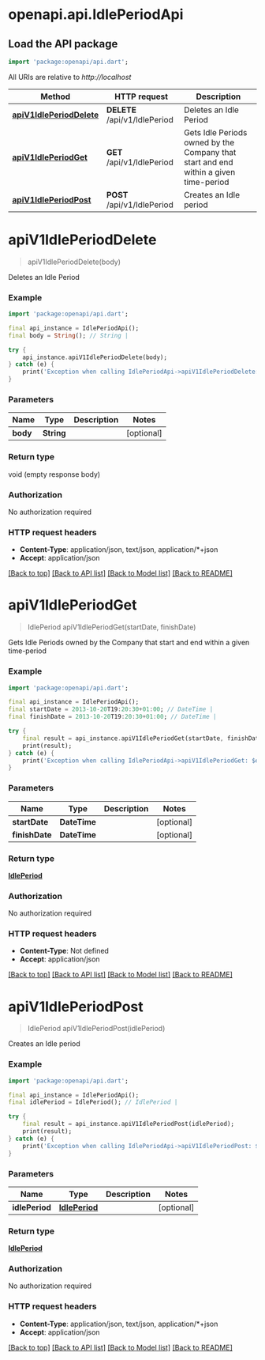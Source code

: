 # openapi.api.IdlePeriodApi

## Load the API package
```dart
import 'package:openapi/api.dart';
```

All URIs are relative to *http://localhost*

Method | HTTP request | Description
------------- | ------------- | -------------
[**apiV1IdlePeriodDelete**](IdlePeriodApi.md#apiv1idleperioddelete) | **DELETE** /api/v1/IdlePeriod | Deletes an Idle Period
[**apiV1IdlePeriodGet**](IdlePeriodApi.md#apiv1idleperiodget) | **GET** /api/v1/IdlePeriod | Gets Idle Periods owned by the Company that start and end within a given time-period
[**apiV1IdlePeriodPost**](IdlePeriodApi.md#apiv1idleperiodpost) | **POST** /api/v1/IdlePeriod | Creates an Idle period


# **apiV1IdlePeriodDelete**
> apiV1IdlePeriodDelete(body)

Deletes an Idle Period

### Example
```dart
import 'package:openapi/api.dart';

final api_instance = IdlePeriodApi();
final body = String(); // String | 

try {
    api_instance.apiV1IdlePeriodDelete(body);
} catch (e) {
    print('Exception when calling IdlePeriodApi->apiV1IdlePeriodDelete: $e\n');
}
```

### Parameters

Name | Type | Description  | Notes
------------- | ------------- | ------------- | -------------
 **body** | **String**|  | [optional] 

### Return type

void (empty response body)

### Authorization

No authorization required

### HTTP request headers

 - **Content-Type**: application/json, text/json, application/*+json
 - **Accept**: application/json

[[Back to top]](#) [[Back to API list]](../README.md#documentation-for-api-endpoints) [[Back to Model list]](../README.md#documentation-for-models) [[Back to README]](../README.md)

# **apiV1IdlePeriodGet**
> IdlePeriod apiV1IdlePeriodGet(startDate, finishDate)

Gets Idle Periods owned by the Company that start and end within a given time-period

### Example
```dart
import 'package:openapi/api.dart';

final api_instance = IdlePeriodApi();
final startDate = 2013-10-20T19:20:30+01:00; // DateTime | 
final finishDate = 2013-10-20T19:20:30+01:00; // DateTime | 

try {
    final result = api_instance.apiV1IdlePeriodGet(startDate, finishDate);
    print(result);
} catch (e) {
    print('Exception when calling IdlePeriodApi->apiV1IdlePeriodGet: $e\n');
}
```

### Parameters

Name | Type | Description  | Notes
------------- | ------------- | ------------- | -------------
 **startDate** | **DateTime**|  | [optional] 
 **finishDate** | **DateTime**|  | [optional] 

### Return type

[**IdlePeriod**](IdlePeriod.md)

### Authorization

No authorization required

### HTTP request headers

 - **Content-Type**: Not defined
 - **Accept**: application/json

[[Back to top]](#) [[Back to API list]](../README.md#documentation-for-api-endpoints) [[Back to Model list]](../README.md#documentation-for-models) [[Back to README]](../README.md)

# **apiV1IdlePeriodPost**
> IdlePeriod apiV1IdlePeriodPost(idlePeriod)

Creates an Idle period

### Example
```dart
import 'package:openapi/api.dart';

final api_instance = IdlePeriodApi();
final idlePeriod = IdlePeriod(); // IdlePeriod | 

try {
    final result = api_instance.apiV1IdlePeriodPost(idlePeriod);
    print(result);
} catch (e) {
    print('Exception when calling IdlePeriodApi->apiV1IdlePeriodPost: $e\n');
}
```

### Parameters

Name | Type | Description  | Notes
------------- | ------------- | ------------- | -------------
 **idlePeriod** | [**IdlePeriod**](IdlePeriod.md)|  | [optional] 

### Return type

[**IdlePeriod**](IdlePeriod.md)

### Authorization

No authorization required

### HTTP request headers

 - **Content-Type**: application/json, text/json, application/*+json
 - **Accept**: application/json

[[Back to top]](#) [[Back to API list]](../README.md#documentation-for-api-endpoints) [[Back to Model list]](../README.md#documentation-for-models) [[Back to README]](../README.md)

